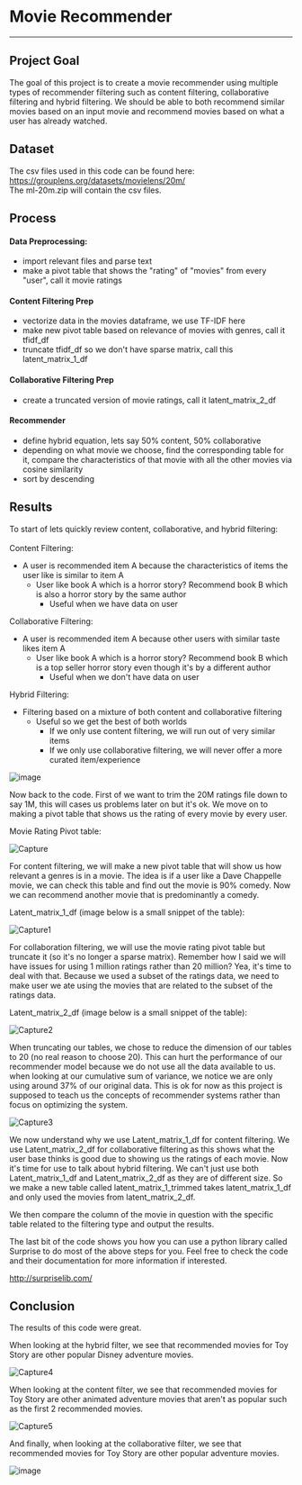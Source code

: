 # Movie Recommender
___
 
## Project Goal

The goal of this project is to create a movie recommender using multiple types of recommender filtering such as content filtering, collaborative filtering and hybrid filtering. We should be able to both recommend similar movies based on an input movie and recommend movies based on what a user has already watched.

## Dataset

The csv files used in this code can be found here: https://grouplens.org/datasets/movielens/20m/ <br>
The ml-20m.zip will contain the csv files.

## Process

#### Data Preprocessing:
   - import relevant files and parse text
   - make a pivot table that shows the "rating" of "movies" from every "user", call it movie ratings

#### Content Filtering Prep
   - vectorize data in the movies dataframe, we use TF-IDF here
   - make new pivot table based on relevance of movies with genres, call it tfidf_df
   - truncate tfidf_df so we don't have sparse matrix, call this latent_matrix_1_df

#### Collaborative Filtering Prep
   - create a truncated version of movie ratings, call it latent_matrix_2_df

#### Recommender
   - define hybrid equation, lets say 50% content, 50% collaborative
   - depending on what movie we choose, find the corresponding table for it, compare the characteristics of that movie with all the other movies via cosine similarity
   - sort by descending
   
## Results

To start of lets quickly review content, collaborative, and hybrid filtering: <br><br>
Content Filtering:
   - A user is recommended item A because the characteristics of items the user like is similar to item A
      - User like book A which is a horror story? Recommend book B which is also a horror story by the same author
        - Useful when we have data on user 

Collaborative Filtering:
   - A user is recommended item A because other users with similar taste likes item A
      - User like book A which is a horror story? Recommend book B which is a top seller horror story even though it's by a different author
        - Useful when we don't have data on user 

Hybrid Filtering:
   - Filtering based on a mixture of both content and collaborative filtering
      - Useful so we get the best of both worlds
        - If we only use content filtering, we will run out of very similar items
        - If we only use collaborative filtering, we will never offer a more curated item/experience
 
![image](https://github.com/shankaattanayake/Data-Science/blob/main/Machine%20Learning%20II/Movie%20Recommender/Images/1.PNG)


Now back to the code. First of we want to trim the 20M ratings file down to say 1M, this will cases us problems later on but it's ok. We move on to making a pivot table that shows us the rating of every movie by every user.

Movie Rating Pivot table:

![Capture](https://github.com/shankaattanayake/Data-Science/blob/main/Machine%20Learning%20II/Movie%20Recommender/Images/2.PNG)

For content filtering, we will make a new pivot table that will show us how relevant a genres is in a movie. The idea is if a user like a Dave Chappelle movie, we can check this table and find out the movie is 90% comedy. Now we can recommend another movie that is predominantly a comedy.

Latent_matrix_1_df (image below is a small snippet of the table):

![Capture1](https://github.com/shankaattanayake/Data-Science/blob/main/Machine%20Learning%20II/Movie%20Recommender/Images/3.PNG)

For collaboration filtering, we will use the movie rating pivot table but truncate it (so it's no longer a sparse matrix). Remember how I said we will have issues for using 1 million ratings rather than 20 million? Yea, it's time to deal with that. Because we used a subset of the ratings data, we need to make user we ate using the movies that are related to the subset of the ratings data.

Latent_matrix_2_df (image below is a small snippet of the table):

![Capture2](https://github.com/shankaattanayake/Data-Science/blob/main/Machine%20Learning%20II/Movie%20Recommender/Images/4.PNG)

When truncating our tables, we chose to reduce the dimension of our tables to 20 (no real reason to choose 20). This can hurt the performance of our recommender model because we do not use all the data available to us. when looking at our cumulative sum of variance, we notice we are only using around 37% of our original data. This is ok for now as this project is supposed to teach us the concepts of recommender systems rather than focus on optimizing the system.

![Capture3](https://github.com/shankaattanayake/Data-Science/blob/main/Machine%20Learning%20II/Movie%20Recommender/Images/5.PNG)

We now understand why we use Latent_matrix_1_df for content filtering. We use Latent_matrix_2_df for collaborative filtering as this shows what the user base thinks is good due to showing us the ratings of each movie. Now it's time for use to talk about hybrid filtering. We  can't just use both Latent_matrix_1_df and Latent_matrix_2_df as they are of different size. So we make a new table called latent_matrix_1_trimmed takes latent_matrix_1_df and only used the movies from latent_matrix_2_df.

We then compare the column of the movie in question with the specific table related to the filtering type and output the results. 

The last bit of the code shows you how you can use a python library called Surprise to do most of the above steps for you. Feel free to check the code and their documentation for more information if interested.

http://surpriselib.com/

## Conclusion

The results of this code were great. <br>

When looking at the hybrid filter, we see that recommended movies for Toy Story are other popular Disney adventure movies.

![Capture4](https://github.com/shankaattanayake/Data-Science/blob/main/Machine%20Learning%20II/Movie%20Recommender/Images/6.PNG)

When looking at the content filter, we see that recommended movies for Toy Story are other animated adventure movies that aren't as popular such as the first 2 recommended movies.

![Capture5](https://github.com/shankaattanayake/Data-Science/blob/main/Machine%20Learning%20II/Movie%20Recommender/Images/7.PNG)

And finally, when looking at the collaborative filter, we see that recommended movies for Toy Story are other popular adventure movies.

![image](https://github.com/shankaattanayake/Data-Science/blob/main/Machine%20Learning%20II/Movie%20Recommender/Images/8.PNG)




